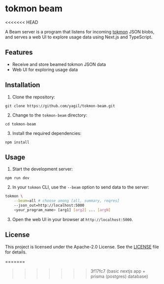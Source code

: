 # tokmon beam
<<<<<<< HEAD

A Beam server is a program that listens for incoming [tokmon](https://github.com/yagil/tokmon) JSON blobs, and serves a web UI to explore usage data using Next.js and TypeScript.

## Features

- Receive and store beamed tokmon JSON data
- Web UI for exploring usage data

## Installation

1. Clone the repository:
```
git clone https://github.com/yagil/tokmon-beam.git
```

2. Change to the `tokmon-beam` directory:
```
cd tokmon-beam
```

3. Install the required dependencies:
```
npm install
```

## Usage

1. Start the development server:

```
npm run dev
```

2. In your `tokmon` CLI, use the `--beam` option to send data to the server:

```bash
tokmon \
    --beam=all # choose among [all, summary, reqres]
    --json_out=http://localhost:5000
    <your_program_name> [arg1] [arg2] ... [argN]
```

3. Open the web UI in your browser at `http://localhost:5000`.

## License

This project is licensed under the Apache-2.0 License. See the [LICENSE](LICENSE) file for details.

=======
>>>>>>> 3f17fc7 (basic nextjs app + prisma (postgres) database)
